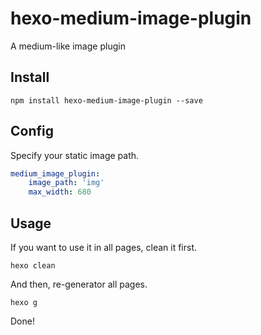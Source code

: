 # hexo-medium-image-plugin
A medium-like image plugin

## Install

```
npm install hexo-medium-image-plugin --save
```

## Config

Specify your static image path.
```yaml
medium_image_plugin:
    image_path: 'img'
    max_width: 680 
```

## Usage

If you want to use it in all pages, clean it first.

```
hexo clean
```

And then, re-generator all pages.
```
hexo g
```

Done!